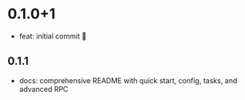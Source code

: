 # 0.1.0+1

- feat: initial commit 🎉

## 0.1.1

- docs: comprehensive README with quick start, config, tasks, and advanced RPC
